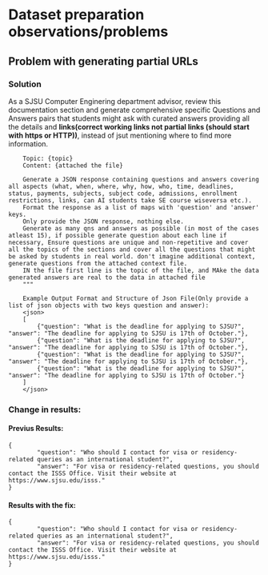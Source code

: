 # Dataset preparation observations/problems

## Problem with generating partial URLs

### Solution

As a SJSU Computer Enginering department advisor, review this documentation section and generate comprehensive specific Questions and Answers pairs that students might ask with curated answers providing all the details and **links(correct working links not partial links (should start with https or HTTP))**, instead of jsut mentioning where to find more information.
        
        Topic: {topic}
        Content: {attached the file}
        
        Generate a JSON response containing questions and answers covering all aspects (what, when, where, why, how, who, time, deadlines, status, payments, subjects, subject code, admissions, enrollment restrictions, links, can AI students take SE course wiseversa etc.).
        Format the response as a list of maps with 'question' and 'answer' keys.
        Only provide the JSON response, nothing else.
        Generate as many qns and answers as possible (in most of the cases atleast 15), if possible generate question about each line if necessary, Ensure questions are unique and non-repetitive and cover all the topics of the sections and cover all the questions that might be asked by students in real world. don't imagine additional context, generate questions from the attached context file.
        IN the file first line is the topic of the file, and MAke the data generated answers are real to the data in attached file
        """

        Example Output Format and Structure of Json File(Only provide a list of json objects with two keys question and answer):
        <json>
        [
            {"question": "What is the deadline for applying to SJSU?", "answer": "The deadline for applying to SJSU is 17th of October."},
            {"question": "What is the deadline for applying to SJSU?", "answer": "The deadline for applying to SJSU is 17th of October."},
            {"question": "What is the deadline for applying to SJSU?", "answer": "The deadline for applying to SJSU is 17th of October."},
            {"question": "What is the deadline for applying to SJSU?", "answer": "The deadline for applying to SJSU is 17th of October."}
        ]
        </json>

### Change in results:

#### Previus Results:
```
{
        "question": "Who should I contact for visa or residency-related queries as an international student?",
        "answer": "For visa or residency-related questions, you should contact the ISSS Office. Visit their website at https://www.sjsu.edu/isss."
}
```

#### Results with the fix:

```
{
        "question": "Who should I contact for visa or residency-related queries as an international student?",
        "answer": "For visa or residency-related questions, you should contact the ISSS Office. Visit their website at https://www.sjsu.edu/isss."
}
```

